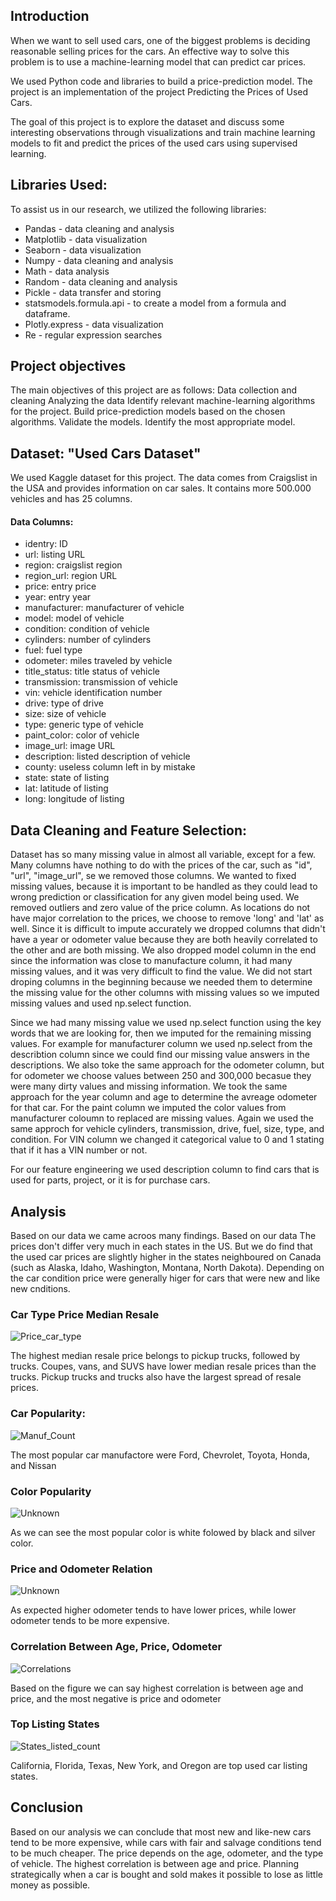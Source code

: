 ## Introduction

When we want to sell used cars, one of the biggest problems is deciding reasonable selling prices for the cars. An effective way to solve this problem is to use a machine-learning model that can predict car prices.

We used Python code and libraries to build a price-prediction model. The project is an implementation of the project Predicting the Prices of Used Cars.

The goal of this project is to explore the dataset and discuss some interesting observations through visualizations and train machine learning models to fit and predict the prices of the used cars using supervised learning.


## Libraries Used:

To assist us in our research, we utilized the following libraries:

- Pandas - data cleaning and analysis
- Matplotlib - data visualization
- Seaborn - data visualization
- Numpy - data cleaning and analysis
- Math - data analysis
- Random - data cleaning and analysis
- Pickle - data transfer and storing
- statsmodels.formula.api - to create a model from a formula and dataframe.  
- Plotly.express - data visualization
- Re - regular expression searches


## Project objectives

The main objectives of this project are as follows:
Data collection and cleaning
Analyzing the data
Identify relevant machine-learning algorithms for the project.
Build price-prediction models based on the chosen algorithms.
Validate the models.
Identify the most appropriate model.

## Dataset: "Used Cars Dataset"

We used Kaggle dataset for this project. The data comes from Craigslist in the USA and provides information on car sales. It contains more 500.000 vehicles and has 25 columns.

#### Data Columns:

- identry: ID
- url: listing URL
- region: craigslist region
- region_url: region URL
- price: entry price
- year: entry year
- manufacturer: manufacturer of vehicle
- model: model of vehicle
- condition: condition of vehicle
- cylinders: number of cylinders
- fuel: fuel type
- odometer: miles traveled by vehicle
- title_status: title status of vehicle
- transmission: transmission of vehicle
- vin: vehicle identification number
- drive: type of drive
- size: size of vehicle
- type: generic type of vehicle
- paint_color: color of vehicle
- image_url: image URL
- description: listed description of vehicle
- county: useless column left in by mistake
- state: state of listing
- lat: latitude of listing
- long: longitude of listing

## Data Cleaning and Feature Selection:

Dataset has so many missing value in almost all variable, except for a few. Many columns have nothing to do with the prices of the car, such as "id", "url", "image_url", se we removed those columns. We wanted to fixed missing values, because it is important to be handled as they could lead to wrong prediction or classification for any given model being used. We removed outliers and zero value of the price column. As locations do not have major correlation to the prices, we choose to remove 'long' and 'lat' as well. Since it is difficult to impute accurately we dropped columns that didn't have a year or odometer value because they are both heavily correlated to the other and are both missing. We also dropped model column in the end since the information was close to manufacture column, it had many missing values, and it was very difficult to find the value. We did not start droping columns in the beginning because we needed them to determine the missing value for the other columns with missing values so we imputed missing values and used np.select function.  

Since we had many missing value we used np.select function using the key words that we are looking for, then we imputed for the remaining missing values. For example for manufacturer column we used np.select from the describtion column since we could find our missing value answers in the descriptions. We also toke the same approach for the odometer column, but for odometer we choose values between 250 and 300,000 becasue they were many dirty values and missing information. We took the same approach for the year column and age to determine the avreage odometer for that car. For the paint column we imputed the color values from manufacturer coloumn to replaced are missing values. Again we used the same approch for vehicle cylinders, transmission, drive, fuel, size, type, and condition. For VIN column we changed it categorical value to 0 and 1 stating that if it has a VIN number or not.

For our feature engineering we used description column to find cars that is used for parts, project, or it is for purchase cars. 

## Analysis

Based on our data we came acroos many findings. Based on our data The prices don't differ very much in each states in the US. But we do find that the used car prices are slightly higher in the states neighboured on Canada (such as Alaska, Idaho, Washington, Montana, North Dakota). Depending on the car condition price were generally higer for cars that were new and like new cnditions.


### Car Type Price Median Resale 

![Price_car_type](https://user-images.githubusercontent.com/62824675/93013192-f6851500-f55a-11ea-92e0-a673f413bc50.png)

The highest median resale price belongs to pickup trucks, followed by trucks. Coupes, vans, and SUVS have lower median resale prices than the trucks. Pickup trucks and trucks also have the largest spread of resale prices.

### Car Popularity:

![Manuf_Count](https://user-images.githubusercontent.com/62824675/93013496-e28ee280-f55d-11ea-906f-60abffff093c.png)

The most popular car manufactore were Ford, Chevrolet, Toyota, Honda, and Nissan


### Color Popularity 

![Unknown](https://user-images.githubusercontent.com/62824675/93013502-f76b7600-f55d-11ea-985b-4d54274b594b.png)

As we can see the most popular color is white folowed by black and silver color. 

### Price and Odometer Relation

![Unknown](https://user-images.githubusercontent.com/62824675/93014259-7ebbe800-f564-11ea-9bdf-b35ca6b4765a.png)

As expected higher odometer tends to have lower prices, while lower odometer tends to be more expensive.

### Correlation Between Age, Price, Odometer

![Correlations](https://user-images.githubusercontent.com/62824675/93015033-bc237400-f56a-11ea-98d2-4d418c86bf6a.png)

Based on the figure we can say highest correlation is between age and price, and the most negative is price and odometer

### Top Listing States

![States_listed_count ](https://user-images.githubusercontent.com/62824675/93015037-c6457280-f56a-11ea-95a1-2ad125cef373.png)

California, Florida, Texas, New York, and Oregon are top used car listing states. 

## Conclusion

Based on our analysis we can conclude that most new and like-new cars tend to be more expensive, while cars with fair and salvage conditions tend to be much cheaper. The price depends on the age, odometer, and the type of vehicle. The highest correlation is between age and price. Planning strategically when a car is bought and sold makes it possible to lose as little money as possible. 


